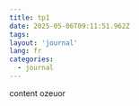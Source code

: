 ```yaml
---
title: tp1
date: 2025-05-06T09:11:51.962Z
tags:
layout: 'journal'
lang: fr
categories: 
  - journal
---
```

content ozeuor